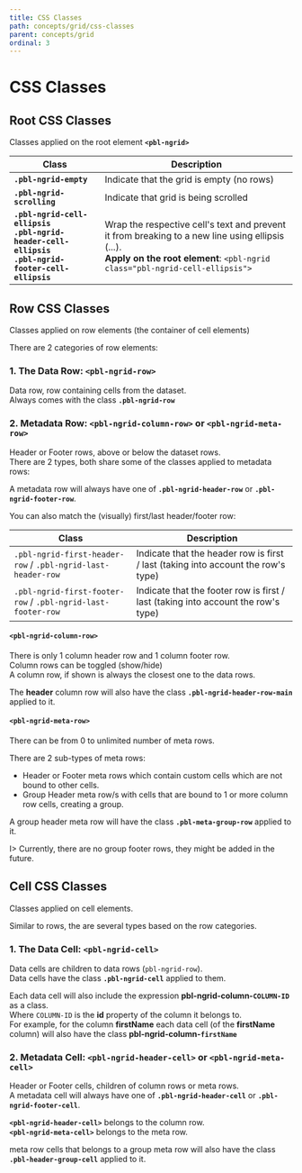 ```yaml
---
title: CSS Classes
path: concepts/grid/css-classes
parent: concepts/grid
ordinal: 3
---
```

# CSS Classes

## Root CSS Classes

Classes applied on the root element **`<pbl-ngrid>`**

| Class | Description
|-------|------------
| **`.pbl-ngrid-empty`** | Indicate that the grid is empty (no rows)
| **`.pbl-ngrid-scrolling`** | Indicate that grid is being scrolled
| **`.pbl-ngrid-cell-ellipsis`** <br> **`.pbl-ngrid-header-cell-ellipsis`** <br> **`.pbl-ngrid-footer-cell-ellipsis`** | Wrap the respective cell's text and prevent it from breaking to a new line using ellipsis (...).<br>**Apply on the root element**: `<pbl-ngrid class="pbl-ngrid-cell-ellipsis">`

## Row CSS Classes

Classes applied on row elements (the container of cell elements)

There are 2 categories of row elements:

### 1. The Data Row: **`<pbl-ngrid-row>`**

Data row, row containing cells from the dataset.  
Always comes with the class **`.pbl-ngrid-row`**

### 2. Metadata Row: **`<pbl-ngrid-column-row>`** or **`<pbl-ngrid-meta-row>`**

Header or Footer rows, above or below the dataset rows.  
There are 2 types, both share some of the classes applied to metadata rows:

A metadata row will always have one of **`.pbl-ngrid-header-row`** or **`.pbl-ngrid-footer-row`**.

You can also match the (visually) first/last header/footer row:

| Class | Description
|-------|------------
| `.pbl-ngrid-first-header-row` / `.pbl-ngrid-last-header-row` | Indicate that the header row is first / last (taking into account the row's type)
| `.pbl-ngrid-first-footer-row` / `.pbl-ngrid-last-footer-row` | Indicate that the footer row is first / last (taking into account the row's type)

#### **`<pbl-ngrid-column-row>`**

There is only 1 column header row and 1 column footer row.  
Column rows can be toggled (show/hide)  
A column row, if shown is always the closest one to the data rows.

The **header** column row will also have the class **`.pbl-ngrid-header-row-main`** applied to it.

#### **`<pbl-ngrid-meta-row>`**

There can be from 0 to unlimited number of meta rows.

There are 2 sub-types of meta rows:

- Header or Footer meta rows which contain custom cells which are not bound to other cells.
- Group Header meta row/s with cells that are bound to 1 or more column row cells, creating a group.

A group header meta row will have the class **`.pbl-meta-group-row`** applied to it.

I> Currently, there are no group footer rows, they might be added in the future.

## Cell CSS Classes

Classes applied on cell elements.

Similar to rows, the are several types based on the row categories.

### 1. The Data Cell: **`<pbl-ngrid-cell>`**

Data cells are children to data rows (`pbl-ngrid-row`).  
Data cells have the class **`.pbl-ngrid-cell`** applied to them.

Each data cell will also include the expression **pbl-ngrid-column-`COLUMN-ID`** as a class.  
Where `COLUMN-ID` is the **id** property of the column it belongs to.  
For example, for the column **firstName** each data cell (of the **firstName** column) will also have the class **pbl-ngrid-column-`firstName`**

### 2. Metadata Cell: **`<pbl-ngrid-header-cell>`** or **`<pbl-ngrid-meta-cell>`**

Header or Footer cells, children of column rows or meta rows.  
A metadata cell will always have one of **`.pbl-ngrid-header-cell`** or **`.pbl-ngrid-footer-cell`**.

**`<pbl-ngrid-header-cell>`** belongs to the column row.  
**`<pbl-ngrid-meta-cell>`** belongs to the meta row.  

meta row cells that belongs to a group meta row will also have the class **`.pbl-header-group-cell`** applied to it.
